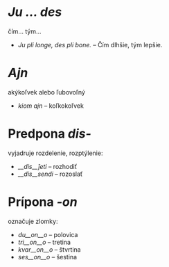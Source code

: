 # *Ju … des*

čím... tým...

- *Ju pli longe, des pli bone.* – Čím dlhšie, tým lepšie.
 

# *Ajn*

akýkoľvek alebo ľubovoľný

- *kiom ajn* – koľkokoľvek

# Predpona *dis-*

vyjadruje rozdelenie, rozptýlenie:

- *__dis__ĵeti* – rozhodiť
- *__dis__sendi* – rozoslať
 

# Prípona *-on*

označuje zlomky:

- *du__on__o*   – polovica
- *tri__on__o*  – tretina
- *kvar__on__o* – štvrtina
- *ses__on__o*  – šestina
 
